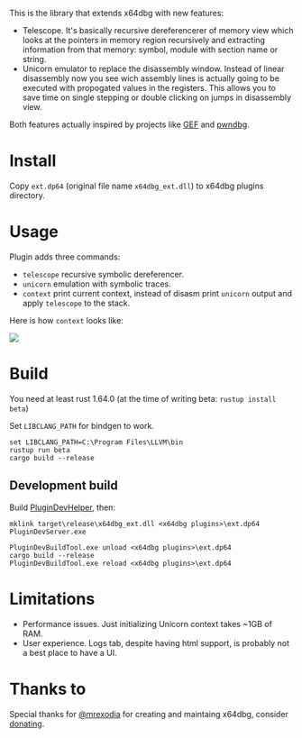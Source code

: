 This is the library that extends x64dbg with new features:

* Telescope. It's basically recursive dereferencerer of memory view which looks at the pointers in memory region recursively and extracting information from that memory: symbol, module with section name or string.
* Unicorn emulator to replace the disassembly window. Instead of linear disassembly now you see wich assembly lines is actually going to be executed with propogated values in the registers. This allows you to save time on single stepping or double clicking on jumps in disassembly view.

Both features actually inspired by projects like [GEF](https://github.com/hugsy/gef) and [pwndbg](https://github.com/pwndbg/pwndbg).

# Install

Copy `ext.dp64` (original file name `x64dbg_ext.dll`) to x64dbg plugins directory.

# Usage

Plugin adds three commands:

* `telescope` recursive symbolic dereferencer.
* `unicorn` emulation with symbolic traces.
* `context` print current context, instead of disasm print `unicorn` output and apply `telescope` to the stack.

Here is how `context` looks like:

![](pngs/Screenshot1.png)

# Build

You need at least rust 1.64.0 (at the time of writing beta: `rustup install beta`)

Set `LIBCLANG_PATH` for bindgen to work.

```
set LIBCLANG_PATH=C:\Program Files\LLVM\bin
rustup run beta
cargo build --release
```

## Development build

Build [PluginDevHelper](https://github.com/x64dbg/PluginDevHelper), then:

```
mklink target\release\x64dbg_ext.dll <x64dbg plugins>\ext.dp64
PluginDevServer.exe

PluginDevBuildTool.exe unload <x64dbg plugins>\ext.dp64
cargo build --release
PluginDevBuildTool.exe reload <x64dbg plugins>\ext.dp64
```

# Limitations

* Performance issues. Just initializing Unicorn context takes ~1GB of RAM.
* User experience. Logs tab, despite having html support, is probably not a best place to have a UI.

# Thanks to

Special thanks for [@mrexodia](https://github.com/mrexodia) for creating and maintaing x64dbg, consider [donating](https://github.com/sponsors/mrexodia?metadata_source=x64dbg-site).
